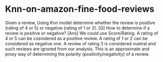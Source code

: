 # Knn-on-amazon-fine-food-reviews
Given a review, Using Knn model determine whether the review is positive (rating of 4 or 5) or negative (rating of 1 or 2).   [Q] How to determine if a review is positive or negative?  [Ans] We could use Score/Rating. A rating of 4 or 5 can be cosnidered as a positive review. A rating of 1 or 2 can be considered as negative one. A review of rating 3 is considered nuetral and such reviews are ignored from our analysis. This is an approximate and proxy way of determining the polarity (positivity/negativity) of a review.
